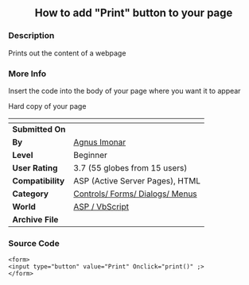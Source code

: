 ﻿<div align="center">

## How to add "Print" button to your page


</div>

### Description

Prints out the content of a webpage
 
### More Info
 
Insert the code into the body of your page where you want it to appear

Hard copy of your page


<span>             |<span>
---                |---
**Submitted On**   |
**By**             |[Agnus Imonar](https://github.com/Planet-Source-Code/PSCIndex/blob/master/ByAuthor/agnus-imonar.md)
**Level**          |Beginner
**User Rating**    |3.7 (55 globes from 15 users)
**Compatibility**  |ASP \(Active Server Pages\), HTML
**Category**       |[Controls/ Forms/ Dialogs/ Menus](https://github.com/Planet-Source-Code/PSCIndex/blob/master/ByCategory/controls-forms-dialogs-menus__4-3.md)
**World**          |[ASP / VbScript](https://github.com/Planet-Source-Code/PSCIndex/blob/master/ByWorld/asp-vbscript.md)
**Archive File**   |[](https://github.com/Planet-Source-Code/agnus-imonar-how-to-add-print-button-to-your-page__4-6231/archive/master.zip)





### Source Code

```
<form>
<input type="button" value="Print" Onclick="print()" ;>
</form>
```

